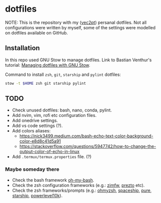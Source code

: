 # dotfiles

NOTE: This is the repository with my ([vec2pt](https://github.com/vec2pt)) persanal dotfiles. Not all configurations were written by myself, some of the settings were modelled on dotfiles available on GitHub.

## Installation

In this repo used GNU Stow to manage dotfiles. Link to Bastian Venthur's tutorial: [Managing dotfiles with GNU Stow](https://venthur.de/2021-12-19-managing-dotfiles-with-stow.html).


Command to install `zsh`, `git`, `starship` and `pylint` dotfiles:

```bash
stow -t $HOME zsh git starship pylint
```

## TODO

- Check unused dotfiles: bash, nano, conda, pylint.
- Add nvim, vim, rofi etc configuration files.
- Add onedrive settings.
- Add vs code settings (?).
- Add colors aliases:
  - https://nick3499.medium.com/bash-echo-text-color-background-color-e8d8c41d5a91
  - https://stackoverflow.com/questions/5947742/how-to-change-the-output-color-of-echo-in-linux
- Add `.termux/termux.properties` file. (?)

### Maybe someday there
- Check the bash framework [oh-my-bash](https://github.com/ohmybash/oh-my-bash).
- Check the zsh configuration frameworks (e.g.: [zimfw](https://github.com/zimfw/zimfw), [prezto](https://github.com/sorin-ionescu/prezto) etc).
- Check the zsh frameworks/prompts (e.g.: [ohmyzsh](https://github.com/ohmyzsh/ohmyzsh), [spaceship](https://spaceship-prompt.sh/), [pure](https://github.com/sindresorhus/pure), [starship](https://starship.rs/), [powerlevel10k](https://github.com/romkatv/powerlevel10k)).
